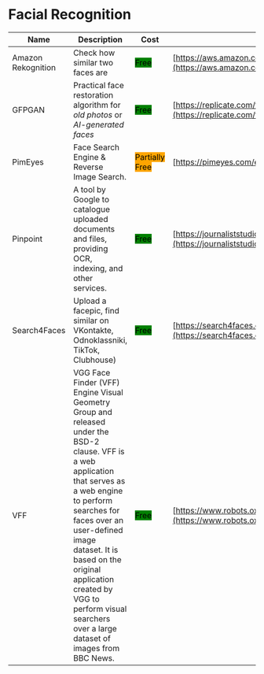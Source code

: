 # Facial Recognition

| Name | Description | Cost | URL |
| --- | --- | --- | --- |
| Amazon Rekognition | Check how similar two faces are | <mark style="background-color:green;">Free</mark> | [https://aws.amazon.com/rekognition/](https://aws.amazon.com/rekognition/) |
| GFPGAN | Practical face restoration algorithm for *old photos* or *AI-generated faces* | <mark style="background-color:green;">Free</mark> | [https://replicate.com/tencentarc/gfpgan](https://replicate.com/tencentarc/gfpgan) |
| PimEyes | Face Search Engine & Reverse Image Search. | <mark style="background-color:orange;">Partially Free</mark> | [https://pimeyes.com/en](https://pimeyes.com/en) |
| Pinpoint | A tool by Google to catalogue uploaded documents and files, providing OCR, indexing, and other services. | <mark style="background-color:green;">Free</mark> | [https://journaliststudio.google.com/pinpoint/about](https://journaliststudio.google.com/pinpoint/about) |
| Search4Faces | Upload a facepic, find similar on VKontakte, Odnoklassniki, TikTok, Clubhouse) | <mark style="background-color:green;">Free</mark> | [https://search4faces.com](https://search4faces.com) |
| VFF | VGG Face Finder (VFF) Engine  Visual Geometry Group and released under the BSD-2 clause. VFF is a web application that serves as a web engine to perform searches for faces over an user-defined image dataset. It is based on the original application created by VGG to perform visual searchers over a large dataset of images from BBC News. | <mark style="background-color:green;">Free</mark> | [https://www.robots.ox.ac.uk/~vgg/software/vff/](https://www.robots.ox.ac.uk/~vgg/software/vff/) |